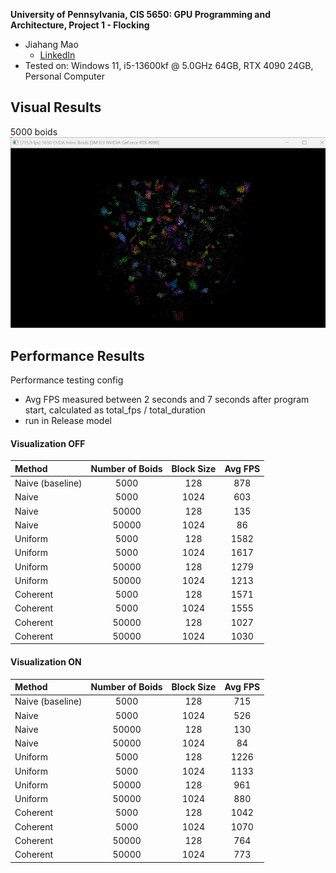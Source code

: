 **University of Pennsylvania, CIS 5650: GPU Programming and Architecture,
Project 1 - Flocking**

* Jiahang Mao
  * [LinkedIn](https://www.linkedin.com/in/jay-jiahang-m-b05608192/)
* Tested on: Windows 11, i5-13600kf @ 5.0GHz 64GB, RTX 4090 24GB, Personal Computer

## Visual Results
5000 boids
![Boids Simulation](images/out.gif)



## Performance Results

Performance testing config 
* Avg FPS measured between 2 seconds and 7 seconds after program start, calculated as total_fps / total_duration
* run in Release model

#### Visualization OFF

| Method            | Number of Boids | Block Size | Avg FPS |
|:--------          |:---------------:|:----------:|:-------:|
| Naive (baseline)  | 5000            | 128        | 878      
| Naive             | 5000            | 1024       | 603        
| Naive             | 50000           | 128        | 135
| Naive             | 50000           | 1024       | 86
| Uniform           | 5000            | 128        | 1582
| Uniform           | 5000            | 1024       | 1617
| Uniform           | 50000           | 128        | 1279
| Uniform           | 50000           | 1024       | 1213
| Coherent          | 5000            | 128        | 1571
| Coherent          | 5000            | 1024       | 1555
| Coherent          | 50000           | 128        | 1027
| Coherent          | 50000           | 1024       | 1030

#### Visualization ON

| Method            | Number of Boids | Block Size | Avg FPS |
|:--------          |:---------------:|:----------:|:-------:|
| Naive (baseline)  | 5000            | 128        | 715
| Naive             | 5000            | 1024       | 526
| Naive             | 50000           | 128        | 130
| Naive             | 50000           | 1024       | 84
| Uniform           | 5000            | 128        | 1226
| Uniform           | 5000            | 1024       | 1133
| Uniform           | 50000           | 128        | 961
| Uniform           | 50000           | 1024       | 880
| Coherent          | 5000            | 128        | 1042
| Coherent          | 5000            | 1024       | 1070
| Coherent          | 50000           | 128        | 764
| Coherent          | 50000           | 1024       | 773
